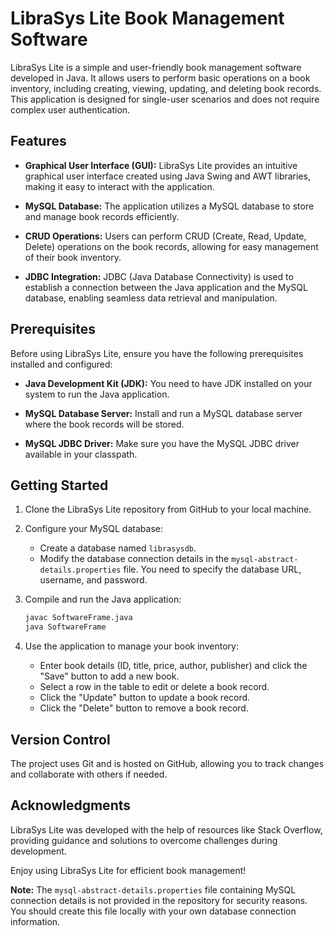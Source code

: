 # LibraSys Lite Book Management Software 

LibraSys Lite is a simple and user-friendly book management software developed in Java. It allows users to perform basic operations on a book inventory, including creating, viewing, updating, and deleting book records. This application is designed for single-user scenarios and does not require complex user authentication.

## Features

- **Graphical User Interface (GUI):** LibraSys Lite provides an intuitive graphical user interface created using Java Swing and AWT libraries, making it easy to interact with the application.

- **MySQL Database:** The application utilizes a MySQL database to store and manage book records efficiently.

- **CRUD Operations:** Users can perform CRUD (Create, Read, Update, Delete) operations on the book records, allowing for easy management of their book inventory.

- **JDBC Integration:** JDBC (Java Database Connectivity) is used to establish a connection between the Java application and the MySQL database, enabling seamless data retrieval and manipulation.

## Prerequisites

Before using LibraSys Lite, ensure you have the following prerequisites installed and configured:

- **Java Development Kit (JDK):** You need to have JDK installed on your system to run the Java application.

- **MySQL Database Server:** Install and run a MySQL database server where the book records will be stored.

- **MySQL JDBC Driver:** Make sure you have the MySQL JDBC driver available in your classpath.

## Getting Started

1. Clone the LibraSys Lite repository from GitHub to your local machine.

2. Configure your MySQL database:
    - Create a database named `librasysdb`.
    - Modify the database connection details in the `mysql-abstract-details.properties` file. You need to specify the database URL, username, and password.

3. Compile and run the Java application:
   ```bash
   javac SoftwareFrame.java
   java SoftwareFrame
   ```

4. Use the application to manage your book inventory:
    - Enter book details (ID, title, price, author, publisher) and click the "Save" button to add a new book.
    - Select a row in the table to edit or delete a book record.
    - Click the "Update" button to update a book record.
    - Click the "Delete" button to remove a book record.

## Version Control

The project uses Git and is hosted on GitHub, allowing you to track changes and collaborate with others if needed.

## Acknowledgments

LibraSys Lite was developed with the help of resources like Stack Overflow, providing guidance and solutions to overcome challenges during development.

Enjoy using LibraSys Lite for efficient book management!

**Note:** The `mysql-abstract-details.properties` file containing MySQL connection details is not provided in the repository for security reasons. You should create this file locally with your own database connection information.
